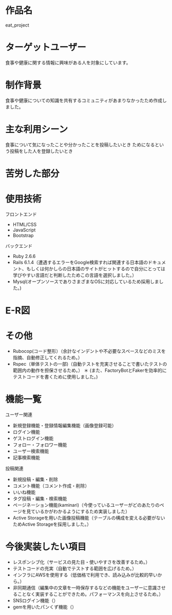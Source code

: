 # 作品名
eat_project
# ターゲットユーザー
食事や健康に関する情報に興味がある人を対象にしています。
# 制作背景
食事や健康についての知識を共有するコミュニティがあまりなかったため作成しました。
# 主な利用シーン
食事について気になったことや分かったことを投稿したいとき
ためになるという投稿をした人を登録したいとき
# 苦労した部分
# 使用技術
フロントエンド

* HTML/CSS
* JavaScript
* Bootstrap 

バックエンド

* Ruby 2.6.6
* Rails 6.1.4（遭遇するエラーをGoogle検索すれば関連する日本語のドキュメント、もしくは何かしらの日本語のサイトがヒットするので自分にとっては学びやすい言語だと判断したためこの言語を選択しました。）
* Mysql(オープンソースでありさまざまなOSに対応しているため採用しました。)

# E-R図

# その他

* Rubocop(コード整形）（余計なインデントや不必要なスペースなどのミスを指摘、自動修正してくれるため。）
* Rspec（単体テストの一部)（自動テストを充実させることで書いたテストの範囲内の動作を担保させるため。）
＊ (また、FactoryBotとFakerを効率的にテストコードを書くために使用しました。)

# 機能一覧

ユーザー関連

* 新規登録機能・登録情報編集機能（画像登録可能）
* ログイン機能
* ゲストログイン機能
* フォロー・フォロワー機能
* ユーザー検索機能
* 記事検索機能

投稿関連

* 新規投稿・編集・削除
* コメント機能（コメント作成・削除）
* いいね機能
* タグ投稿・編集・検索機能
* ページネーション機能(kaminari)（今使っているユーザーがどのあたりのページを見ているかがわかるようにするため実装しました）
* Active Storageを用いた画像投稿機能（テーブルの構成を変える必要がないためActive Storageを採用しました。）
# 今後実装したい項目

* レスポンシブ化（サービスの見た目・使いやすさを改善するため。）
* テストコードの充実（自動でテストする範囲を広げるため。）
* インフラにAWSを使用する（低価格で利用でき、読み込みが比較的早いから。）
* 非同期通信（編集中の文章を一時保存するなどの機能をユーザーに意識させることなく実装することができため。パフォーマンスを向上させるため。）
* SNSログイン機能（）
* gemを用いたパンくず機能（）
